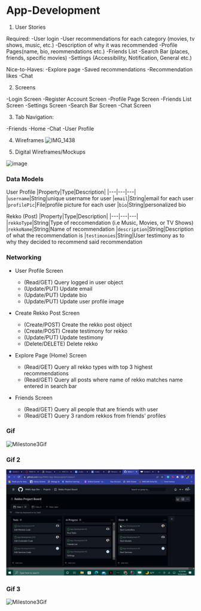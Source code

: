 # App-Development

1. User Stories

  Required:
    -User login 
    -User recommendations for each category (movies, tv shows, music, etc.)
    -Description of why it was recommended
    -Profile Pages(name, bio, reommendations etc.)
    -Friends List
    -Search Bar (places, friends, specific movies)
    -Settings (Accessibility, Notification, General etc.)
    
  Nice-to-Haves:
    -Explore page
    -Saved recommendations
    -Recommendation likes
    -Chat 
    
2. Screens

  -Login Screen
  -Register Account Screen
  -Profile Page Screen
  -Friends List Screen
  -Settings Screen
  -Search Bar Screen
  -Chat Screen
		
  
  
3. Tab Navigation:
 
  -Friends
  -Home
  -Chat
  -User Profile
	
4. Wireframes
![IMG_1438](https://user-images.githubusercontent.com/70450120/193641889-6c40af91-6e28-48df-a849-acacff7c932f.jpg)

5. Digital Wireframes/Mockups
<img width="248" alt="image" src="https://user-images.githubusercontent.com/70450120/193645598-1377b93f-7996-4f97-ad57-21f687bed86c.png">



### Data Models

User Profile
|Property|Type|Description| 
|---|---|---|
|`username`|String|unique username for user
|`email`|String|email for each user
|`profilePic`|File|profile picture for each user
|`bio`|String|personalized bio

Rekko (Post)
|Property|Type|Description| 
|---|---|---|
|`rekkoType`|String|Type of reccomendation (i.e Music, Movies, or TV Shows)
|`rekkoName`|String|Name of recommendation
|`description`|String|Description of what the recommendation is
|`testimonies`|String|User testimony as to why they decided to recommend said recommendation


### Networking

- User Profile Screen
    - (Read/GET) Query logged in user object
    - (Update/PUT) Update email
    - (Update/PUT) Update bio
    - (Update/PUT) Update user profile image
    
- Create Rekko Post Screen
    - (Create/POST) Create the rekko post object
    - (Create/POST) Create testimony for rekko
    - (Update/PUT) Update testimony
    - (Delete/DELETE) Delete rekko
    
- Explore Page (Home) Screen
    - (Read/GET) Query all rekko types with top 3 highest recommendations
    - (Read/GET) Query all posts where name of rekko matches name entered in search bar
    
- Friends Screen
    - (Read/GET) Query all people that are friends with user
    - (Read/GET) Query 3 random rekkos from friends' profiles 
    
    
   
### Gif

![Milestone3Gif](https://user-images.githubusercontent.com/70450120/196840885-95eeb93a-85bd-4118-a7d6-4cfecaa1b8eb.gif)


### Gif 2
![Milestone3Gif](https://github.com/FAMU-App-Dev/App-Development/blob/main/sprint3.gif)


### Gif 3
![Milestone3Gif](https://github.com/FAMU-App-Dev/App-Development/blob/main/screeny.gif)

